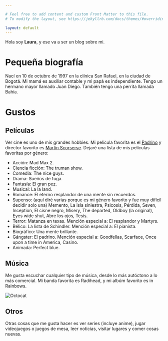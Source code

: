 ```yaml
---

# Feel free to add content and custom Front Matter to this file.
# To modify the layout, see https://jekyllrb.com/docs/themes/#overriding-theme-defaults

layout: default
---
```

Hola soy **Laura**, y ese va a ser un blog sobre mi.

<!-- [Link]({{ '/path/to/page/' | relative_url }}) -->

# Pequeña biografía

Nací en 10 de octubre de 1997 en la clínica San Rafael, en la ciudad de Bogotá. Mi mamá es auxiliar contable y mi papá es independiente. Tengo un hermano mayor llamado Juan Diego. También tengo una perrita llamada Bahía.

# Gustos

## Películas

Ver cine es uno de mis grandes hobbies. Mi película favorita es el [Padrino](https://www.youtube.com/watch?v=gCVj1LeYnsc) y director favorito es [Martin Scorserse](https://www.youtube.com/watch?v=4vzsz5purFM). Dejaré una lista de mis películas favoritas por género:

*   Acción: Mad Max 2.
*   Ciencia ficción: The truman show.
*   Comedia: The nice guys.
*   Drama: Sueños de fuga.
*   Fantasía: El gran pez.
*   Musical: La la land.
*   Romance: El eterno resplandor de una mente sin recuerdos.
*   Supenso: (aquí diré varias porque es mi género favorito y fue muy difícil decidir solo una) Memento, La isla siniestra, Psicosis, Pérdida, Seven, Inception, El cisne negro, Misery, The departed, Oldboy (la original), Eyes wide shut, Abre los ojos, Tesis.
*   Terror:  Matanza en texas. Mención especial a: El resplandor y Martyrs.
*   Bélico: La lista de Schindler. Mención especial a: El pianista.
*   Biográfico: Una mente brillante.
*   Gángster: El padrino. Mención especial a: Goodfellas, Scarface, Once upon a time in America, Casino.
*   Animada: Perfect blue.

## Música

Me gusta escuchar cualquier tipo de música, desde lo más autóctono a lo más comercial. Mi banda favorita es Radihead, y mi albúm favorito es in Rainbows.

![Octocat](https://images-na.ssl-images-amazon.com/images/I/A1MwaIeBpwL._SL1500_.jpg)

## Otros

Otras cosas que me gusta hacer es ver series (incluye anime), jugar videojuegos o juegos de mesa, leer noticias, visitar lugares y comer cosas nuevas.
